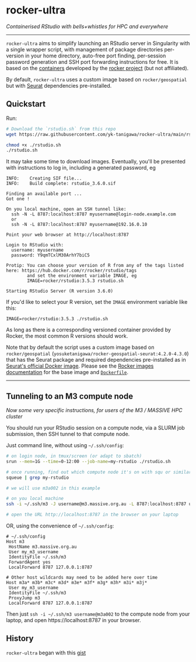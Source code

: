 # rocker-ultra
_Containerised RStudio with bells+whistles for HPC and everywhere_

----
`rocker-ultra` aims to simplify launching an RStudio server in Singularity with a single wrapper script, with management of package directories per-version in your home directory, auto-free port finding,
per-session password generation and SSH port forwarding instructions for free. It is based on the
[containers](https://www.rocker-project.org/use/singularity/) developed by the
[rocker project](https://github.com/rocker-org/rocker-versioned2) (but not affiliated).

By default, `rocker-ultra` uses a custom image based on `rocker/geospatial` but with [Seurat](https://satijalab.org/seurat/)
dependencies pre-installed.

## Quickstart

Run:
```bash
# Download the `rstudio.sh` from this repo
wget https://raw.githubusercontent.com/yk-tanigawa/rocker-ultra/main/rstudio.sh

chmod +x ./rstudio.sh
./rstudio.sh
```

It may take some time to download images. Eventually, you'll be presented with instructions to log in, including a generated password, eg
```
INFO:    Creating SIF file...
INFO:    Build complete: rstudio_3.6.0.sif

Finding an available port ...
Got one !

On you local machine, open an SSH tunnel like:
  ssh -N -L 8787:localhost:8787 myusername@login-node.example.com
  or
  ssh -N -L 8787:localhost:8787 myusername@192.16.0.10

Point your web browser at http://localhost:8787

Login to RStudio with:
  username: myusername
  password: Y9qmTCxlM30ArhY7biC5

Protip: You can choose your version of R from any of the tags listed here: https://hub.docker.com/r/rocker/rstudio/tags
        and set the environment variable IMAGE, eg
        IMAGE=rocker/rstudio:3.5.3 rstudio.sh

Starting RStudio Server (R version 3.6.0)
```

If you'd like to select your R version, set the `IMAGE` environment variable like this:
```
IMAGE=rocker/rstudio:3.5.3 ./rstudio.sh
```
As long as there is a corresponding versioned container provided by Rocker, the most common R versions should work.

Note that by default the script uses a custom image based on `rocker/geospatial` (`yosuketanigawa/rocker-geospatial-seurat:4.2.0-4.3.0`)
that has the Seurat package and required dependencies pre-installed as in [Seurat's official Docker image](https://github.com/satijalab/seurat-docker).
Please see the [Rocker images documentation](https://rocker-project.org/images/) for the base image and [`Dockerfile`](/dockerfiles/rocker-geospatial-seurat/4.2.0-4.3.0/Dockerfile).

----

## Tunneling to an M3 compute node

_Now some very specific instructions, for users of the M3 / MASSIVE HPC cluster_

You should run your RStudio session on a compute node, via a SLURM job submission, then SSH tunnel to that compute node.

Just command line, without using `~/.ssh/config`:
```bash
# on login node, in tmux/screen (or adapt to sbatch)
srun --mem=1G --time=0-12:00 --job-name=my-rstudio ./rstudio.sh

# once running, find out which compute node it's on with squ or similar
squeue | grep my-rstudio

# we will use m3a002 in this example

# on you local machine
ssh -i ~/.ssh/m3 -J username@m3.massive.org.au -L 8787:localhost:8787 username@m3a002

# open the URL http://localhost:8787 in the browser on your laptop
```

OR, using the convenience of `~/.ssh/config`:
```
# ~/.ssh/config
Host m3
 HostName m3.massive.org.au
 User my_m3_username
 IdentityFile ~/.ssh/m3
 ForwardAgent yes
 LocalForward 8787 127.0.0.1:8787

# Other host wildcards may need to be added here over time
Host m3a* m3b* m3c* m3d* m3e* m3f* m3g* m3h* m3i* m3j*
 User my_m3_username
 IdentityFile ~/.ssh/m3
 ProxyJump m3
 LocalForward 8787 127.0.0.1:8787
```

Then just `ssh -i ~/.ssh/m3 username@m3a002` to the compute node from your laptop, and open https://localhost:8787 in your browser.

## History

`rocker-ultra` began with this [gist](https://gist.github.com/pansapiens/b46071f99dcd1f374354c1687f7a986a)
